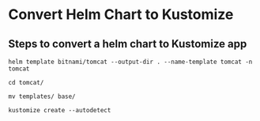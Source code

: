 # Convert Helm Chart to Kustomize

## Steps to convert a helm chart to Kustomize app

```
helm template bitnami/tomcat --output-dir . --name-template tomcat -n tomcat

cd tomcat/

mv templates/ base/

kustomize create --autodetect

```